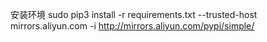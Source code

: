 
安装环境
 sudo pip3 install -r requirements.txt --trusted-host mirrors.aliyun.com -i http://mirrors.aliyun.com/pypi/simple/ 